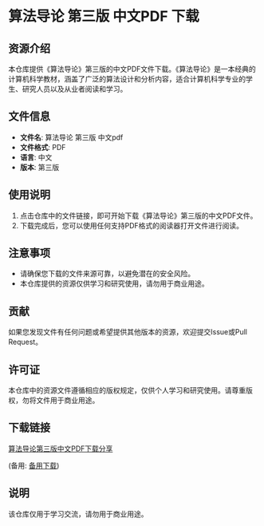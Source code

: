 # 算法导论 第三版 中文PDF 下载

## 资源介绍

本仓库提供《算法导论》第三版的中文PDF文件下载。《算法导论》是一本经典的计算机科学教材，涵盖了广泛的算法设计和分析内容，适合计算机科学专业的学生、研究人员以及从业者阅读和学习。

## 文件信息

- **文件名**: 算法导论 第三版 中文pdf
- **文件格式**: PDF
- **语言**: 中文
- **版本**: 第三版

## 使用说明

1. 点击仓库中的文件链接，即可开始下载《算法导论》第三版的中文PDF文件。
2. 下载完成后，您可以使用任何支持PDF格式的阅读器打开文件进行阅读。

## 注意事项

- 请确保您下载的文件来源可靠，以避免潜在的安全风险。
- 本仓库提供的资源仅供学习和研究使用，请勿用于商业用途。

## 贡献

如果您发现文件有任何问题或希望提供其他版本的资源，欢迎提交Issue或Pull Request。

## 许可证

本仓库中的资源文件遵循相应的版权规定，仅供个人学习和研究使用。请尊重版权，勿将文件用于商业用途。

## 下载链接
[算法导论第三版中文PDF下载分享](https://pan.quark.cn/s/9678281d2f39) 

(备用: [备用下载](https://pan.baidu.com/s/1hxILXfcq3L030NIFcwOg7g?pwd=1234))

## 说明

该仓库仅用于学习交流，请勿用于商业用途。
